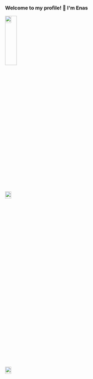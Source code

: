 ### Welcome to my profile! 👋 I'm Enas

<div style="display: flex;flex-wrap: wrap;>

<div style="width:100%;height:0;padding-bottom:113%;position:relative;">
  <img width="20%" height="20%" style="position:absolute"  src="https://media.giphy.com/media/M1kwSqWl31wtCoMLiB/giphy.gif">
</div>

<div style="width:100%;height:0;padding-bottom:113%;position:relative;">
  <img width="20%" height="20%" style="position:absolute" src="https://media.giphy.com/media/wHRrT9OBtvzCchB9rL/giphy.gif">
 </div> 

<div style="width:100%;height:0;padding-bottom:113%;position:relative;">
  <img width="20%" height="20%" style="position:absolute"src="https://media.giphy.com/media/B4ogVmM2h2VcN8Mjjw/giphy.gif">
 </div>

<div style="width:100%;height:0;padding-bottom:113%;position:relative;">  
  <img width="20%" height="20%" style="position:absolute" src="https://media.giphy.com/media/wcgbmsxrSeEG1thAmI/giphy.gif">
 </div>
                                                                                                                   
<div>
                                                                                                                          <!--
**enas-elm/enas-elm** is a ✨ _special_ ✨ repository because its `README.md` (this file) appears on your GitHub profile.

Here are some ideas to get you started:

- 🔭 I’m currently working on ...
- 🌱 I’m currently learning ...
- 👯 I’m looking to collaborate on ...
- 🤔 I’m looking for help with ...
- 💬 Ask me about ...
- 📫 How to reach me: ...
- 😄 Pronouns: ...
- ⚡ Fun fact: ...
-->
